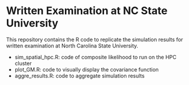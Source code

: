 # Written Examination at NC State University
This repository contains the R code to replicate the simulation results for written examination at North Carolina State University. 

* sim_spatial_hpc.R: code of composite likelihood to run on the HPC cluster
* plot_GM.R: code to visually display the covariance function
* aggre_results.R: code to aggregate simulation results
